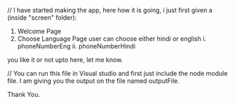 // I have started making the app, here how it is going, 
i just first given a (inside "screen" folder):
1. Welcome Page
2. Choose Language Page
    user can choose either hindi or english
    i.  phoneNumberEng
    ii. phoneNumberHindi

you like it or not upto here, let me know.

// You can run this file in Visual studio and first just include the node module file.
I am giving you the output on the file named outputFile.

Thank You.